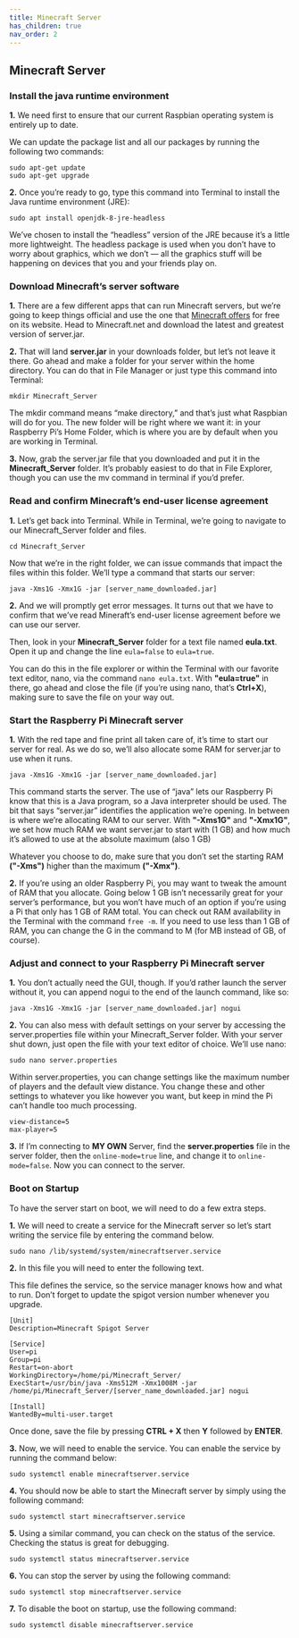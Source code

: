 ```yaml
---
title: Minecraft Server
has_children: true
nav_order: 2
---
```


## Minecraft Server

### Install the java runtime environment
**1.** We need first to ensure that our current Raspbian operating system is entirely up to date.

We can update the package list and all our packages by running the following two commands:
```
sudo apt-get update
sudo apt-get upgrade
```

**2.** Once you’re ready to go, type this command into Terminal to install the Java runtime environment (JRE):

`sudo apt install openjdk-8-jre-headless`

We’ve chosen to install the “headless” version of the JRE because it’s a little more lightweight. The headless package is used when you don’t have to worry about graphics, which we don’t — all the graphics stuff will be happening on devices that you and your friends play on.

### Download Minecraft’s server software
**1.** There are a few different apps that can run Minecraft servers, but we’re going to keep things official and use the one that [Minecraft offers](http://www.mc-download.com/index.php?action=downloadfile&filename=minecraft_server.1.7.8.jar&directory=Minecraft%20Versions%20Official/Minecraft%20Server&) for free on its website. Head to Minecraft.net and download the latest and greatest version of server.jar.

**2.** That will land **server.jar** in your downloads folder, but let’s not leave it there. Go ahead and make a folder for your server within the home directory. You can do that in File Manager or just type this command into Terminal:

`mkdir Minecraft_Server`

The mkdir command means “make directory,” and that’s just what Raspbian will do for you. The new folder will be right where we want it: in your Raspberry Pi’s Home Folder, which is where you are by default when you are working in Terminal.

**3.** Now, grab the server.jar file that you downloaded and put it in the **Minecraft_Server** folder. It’s probably easiest to do that in File Explorer, though you can use the mv command in terminal if you’d prefer.

### Read and confirm Minecraft’s end-user license agreement

**1.** Let’s get back into Terminal. While in Terminal, we’re going to navigate to our Minecraft_Server folder and files.

`cd Minecraft_Server`

Now that we’re in the right folder, we can issue commands that impact the files within this folder. We’ll type a command that starts our server:

`java -Xms1G -Xmx1G -jar [server_name_downloaded.jar]`

**2.** And we will promptly get error messages. It turns out that we have to confirm that we’ve read Mineraft’s end-user license agreement before we can use our server.

Then, look in your **Minecraft_Server** folder for a text file named **eula.txt**. Open it up and change the line `eula=false` to `eula=true`.

You can do this in the file explorer or within the Terminal with our favorite text editor, nano, via the command `nano eula.txt`. With **"eula=true"** in there, go ahead and close the file (if you’re using nano, that’s **Ctrl+X**), making sure to save the file on your way out.

### Start the Raspberry Pi Minecraft server
**1.** With the red tape and fine print all taken care of, it’s time to start our server for real. As we do so, we’ll also allocate some RAM for server.jar to use when it runs.

`java -Xms1G -Xmx1G -jar [server_name_downloaded.jar]`

This command starts the server. The use of “java” lets our Raspberry Pi know that this is a Java program, so a Java interpreter should be used. The bit that says “server.jar” identifies the application we’re opening. In between is where we’re allocating RAM to our server. With **"-Xms1G"** and **"-Xmx1G"**, we set how much RAM we want server.jar to start with (1 GB) and how much it’s allowed to use at the absolute maximum (also 1 GB)

Whatever you choose to do, make sure that you don’t set the starting RAM **("-Xms")** higher than the maximum **("-Xmx")**.

**2.** If you’re using an older Raspberry Pi, you may want to tweak the amount of RAM that you allocate. Going below 1 GB isn’t necessarily great for your server’s performance, but you won’t have much of an option if you’re using a Pi that only has 1 GB of RAM total. You can check out RAM availability in the Terminal with the command `free -m`. If you need to use less than 1 GB of RAM, you can change the G in the command to M (for MB instead of GB, of course). 

### Adjust and connect to your Raspberry Pi Minecraft server
**1.** You don’t actually need the GUI, though. If you’d rather launch the server without it, you can append nogui to the end of the launch command, like so:

`java -Xms1G -Xmx1G -jar [server_name_downloaded.jar] nogui`

**2.** You can also mess with default settings on your server by accessing the server.properties file within your Minecraft_Server folder. With your server shut down, just open the file with your text editor of choice. We’ll use nano:

`sudo nano server.properties`

Within server.properties, you can change settings like the maximum number of players and the default view distance. You change these and other settings to whatever you like however you want, but keep in mind the Pi can’t handle too much processing.
```
view-distance=5
max-player=5
```

**3.** If I’m connecting to **MY OWN** Server, find the **server.properties** file in the server folder, then the `online-mode=true` line, and change it to `online-mode=false`. Now you can connect to the server.

### Boot on Startup
To have the server start on boot, we will need to do a few extra steps.

**1.** We will need to create a service for the Minecraft server so let’s start writing the service file by entering the command below.

`sudo nano /lib/systemd/system/minecraftserver.service`

**2.** In this file you will need to enter the following text.

This file defines the service, so the service manager knows how and what to run. Don’t forget to update the spigot version number whenever you upgrade.
```
[Unit]
Description=Minecraft Spigot Server

[Service]
User=pi
Group=pi
Restart=on-abort
WorkingDirectory=/home/pi/Minecraft_Server/
ExecStart=/usr/bin/java -Xms512M -Xmx1008M -jar /home/pi/Minecraft_Server/[server_name_downloaded.jar] nogui

[Install]
WantedBy=multi-user.target
```
Once done, save the file by pressing **CTRL + X** then **Y** followed by **ENTER**.

**3.** Now, we will need to enable the service. You can enable the service by running the command below:

`sudo systemctl enable minecraftserver.service`

**4.** You should now be able to start the Minecraft server by simply using the following command:

`sudo systemctl start minecraftserver.service`

**5.** Using a similar command, you can check on the status of the service. Checking the status is great for debugging.

`sudo systemctl status minecraftserver.service`

**6.** You can stop the server by using the following command:

`sudo systemctl stop minecraftserver.service`

**7.** To disable the boot on startup, use the following command:

`sudo systemctl disable minecraftserver.service`